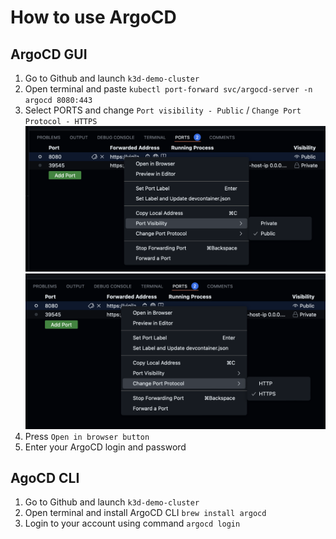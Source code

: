 # How to use ArgoCD

## ArgoCD GUI
1. Go to Github and launch `k3d-demo-cluster`
2. Open terminal and paste `kubectl port-forward svc/argocd-server -n argocd 8080:443`
3. Select PORTS and change `Port visibility - Public` / `Change Port Protocol - HTTPS`
![](demo/port_visibility.png)
![](demo/change_port_protocol.png)
4. Press `Open in browser button`
5. Enter your ArgoCD login and password

## AgoCD CLI
1. Go to Github and launch `k3d-demo-cluster`
2. Open terminal and install ArgoCD CLI `brew install argocd`
3. Login to your account using command `argocd login`
